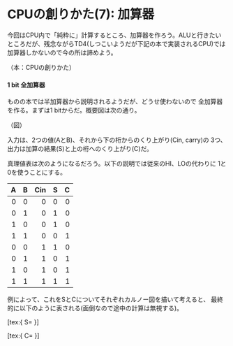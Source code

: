# CPUの創りかた(7): 加算器

今回はCPU内で「純粋に」計算するところ、加算器を作ろう。ALUと行きたい
ところだが、残念ながらTD4(しつこいようだが下記の本で実装されるCPU)では
加算器しかないので今の所は諦めよう。

（本：CPUの創りかた）

#### 1 bit 全加算器

ものの本では半加算器から説明されるようだが、どうせ使わないので
全加算器を作る。まずは1 bitからだ。概要図は次の通り。

（図）

入力は、2つの値(AとB)、それから下の桁からのくり上がり(Cin, carry)の
3つ、出力は加算の結果(S)と上の桁へのくり上がり(C)だ。

真理値表は次のようになるだろう。以下の説明では従来のHI、LOの代わりに
1と0を使うことにする。

|A|B|Cin|S|C|
|-:|-:|-:|-:|-:|
|0|0|0|0|0|
|0|1|0|1|0|
|1|0|0|1|0|
|1|1|0|0|1|
|0|0|1|1|0|
|0|1|1|0|1|
|1|0|1|0|1|
|1|1|1|1|1|

例によって、これをSとCについてそれぞれカルノー図を描いて考えると、
最終的に以下のように表される(面倒なので途中の計算は無視する)。

[tex:{
S= 
}]

[tex:{
C=
}]

